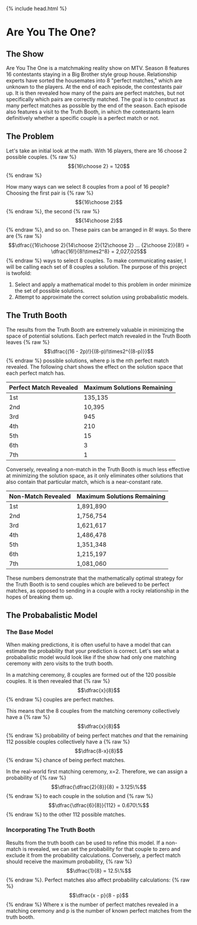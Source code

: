 {% include head.html %}

# Are You The One?

## The Show
Are You The One is a matchmaking reality show on MTV. Season 8 features 16 contestants staying in a Big Brother style group house. Relationship experts have sorted the housemates into 8 "perfect matches," which are unknown to the players. At the end of each episode, the contestants pair up. It is then revealed how many of the pairs are perfect matches, but not specifically which pairs are correctly matched. The goal is to construct as many perfect matches as possible by the end of the season. Each episode also features a visit to the Truth Booth, in which the contestants learn definitively whether a specific couple is a perfect match or not.

## The Problem
Let's take an initial look at the math. With 16 players, there are 16 choose 2 possible couples.
{% raw %}
  $${16\choose 2} = 120$$
{% endraw %}

How many ways can we select 8 couples from a pool of 16 people? Choosing the first pair is {% raw %}$${16\choose 2}$${% endraw %}, the second {% raw %}$${14\choose 2}$${% endraw %}, and so on. These pairs can be arranged in 8! ways. So there are
{% raw %}
  $$\dfrac{{16\choose 2}{14\choose 2}{12\choose 2} ... {2\choose 2}}{8!} = \dfrac{16!}{8!\times2^8} = 2,027,025$$
{% endraw %}
ways to select 8 couples. To make communicating easier, I will be calling each set of 8 couples a solution. The purpose of this project is twofold:

1. Select and apply a mathematical model to this problem in order minimize the set of possible solutions.
2. Attempt to approximate the correct solution using probabalistic models.

## The Truth Booth
The results from the Truth Booth are extremely valuable in minimizing the space of potential solutions. Each perfect match revealed in the Truth Booth leaves
{% raw %}
  $$\dfrac{(16 - 2p)!}{(8-p)!\times2^{(8-p)}}$$
{% endraw %}
possible solutions, where p is the nth perfect match revealed. The following chart shows the effect on the solution space that each perfect match has.

| Perfect Match Revealed | Maximum Solutions Remaining |
|------------------------|-----------------------------|
| 1st                    | 135,135                     |
| 2nd                    | 10,395                      |
| 3rd                    | 945                         |
| 4th                    | 210                         |
| 5th                    | 15                          |
| 6th                    | 3                           |
| 7th                    | 1                           |

Conversely, revealing a non-match in the Truth Booth is much less effective at minimizing the solution space, as it only eliminates other solutions that also contain that particular match, which is a near-constant rate.

| Non-Match Revealed | Maximum Solutions Remaining |
|--------------------|-----------------------------|
| 1st                | 1,891,890                   |
| 2nd                | 1,756,754                   |
| 3rd                | 1,621,617                   |
| 4th                | 1,486,478                   |
| 5th                | 1,351,348                   |
| 6th                | 1,215,197                   |
| 7th                | 1,081,060                   |

These numbers demonstrate that the mathematically optimal strategy for the Truth Booth is to send couples which are believed to be perfect matches, as opposed to sending in a couple with a rocky relationship in the hopes of breaking them up.

## The Probabalistic Model

### The Base Model

When making predictions, it is often useful to have a model that can estimate the probability that your prediction is correct. Let's see what a probabalistic model would look like if the show had only one matching ceremony with zero visits to the truth booth.

In a matching ceremony, 8 couples are formed out of the 120 possible couples. It is then revealed that {% raw %}$$\dfrac{x}{8}$${% endraw %} couples are perfect matches.

This means that the 8 couples from the matching ceremony collectively have a {% raw %}$$\dfrac{x}{8}$${% endraw %} probability of being perfect matches *and* that the remaining 112 possible couples collectively have a {% raw %}$$\dfrac{8-x}{8}$${% endraw %} chance of being perfect matches.

In the real-world first matching ceremony, x=2. Therefore, we can assign a probability of {% raw %}$$\dfrac{\dfrac{2}{8}}{8} = 3.125\%$${% endraw %} to each couple in the solution and {% raw %}$$\dfrac{\dfrac{6}{8}}{112} = 0.670\%$${% endraw %} to the other 112 possible matches.

### Incorporating The Truth Booth

Results from the truth booth can be used to refine this model. If a non-match is revealed, we can set the probability for that couple to zero and exclude it from the probability calculations. Conversely, a perfect match should receive the maximum probability, {% raw %}$$\dfrac{1}{8} = 12.5\%$${% endraw %}. Perfect matches also affect probability calculations:
{% raw %}
	$$\dfrac{x - p}{8 - p}$$
{% endraw %}
Where x is the number of perfect matches revealed in a matching ceremony and p is the number of known perfect matches from the truth booth.
